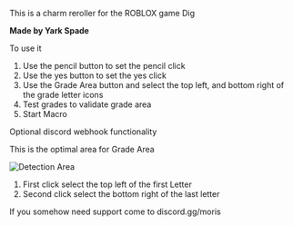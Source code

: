 This is a charm reroller for the ROBLOX game Dig 

**Made by Yark Spade**

To use it 
1. Use the pencil button to set the pencil click
2. Use the yes button to set the yes click
3. Use the Grade Area button and select the top left, and bottom right of the grade letter icons
4. Test grades to validate grade area
5. Start Macro

Optional discord webhook functionality

This is the optimal area for Grade Area

![Detection Area](https://i.imgur.com/PtSFSRK.png)

1. First click select the top left of the first Letter
2. Second click select the bottom right of the last letter

If you somehow need support come to discord.gg/moris
